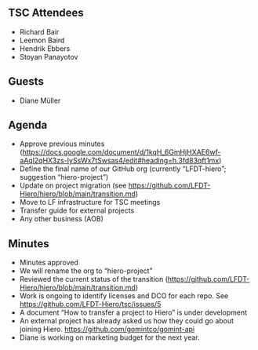 ## TSC Attendees

- Richard Bair
- Leemon Baird
- Hendrik Ebbers
- Stoyan Panayotov

## Guests

 - Diane Müller

## Agenda

- Approve previous minutes (https://docs.google.com/document/d/1kqH_6GmHjHXAE6wf-aAql2qHX3zs-IySsWx7tSwsas4/edit#heading=h.3fd83qft1mx)
- Define the final name of our GitHub org (currently “LFDT-hiero”; suggestion “hiero-project”)
- Update on project migration (see https://github.com/LFDT-Hiero/hiero/blob/main/transition.md)
- Move to LF infrastructure for TSC meetings
- Transfer guide for external projects
- Any other business (AOB)


## Minutes

- Minutes approved
- We will rename the org to “hiero-project”
- Reviewed the current status of the transition (https://github.com/LFDT-Hiero/hiero/blob/main/transition.md)
- Work is ongoing to identify licenses and DCO for each repo. See https://github.com/LFDT-Hiero/tsc/issues/5
- A document “How to transfer a project to Hiero” is under development
- An external project has already asked us how they could go about joining Hiero. https://github.com/gomintco/gomint-api
- Diane is working on marketing budget for the next year.



